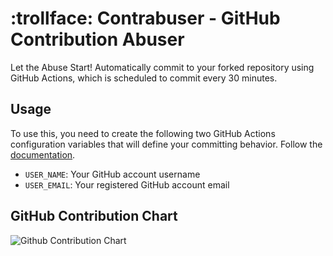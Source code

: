 # :trollface: Contrabuser - GitHub Contribution Abuser

Let the Abuse Start! Automatically commit to your forked repository using GitHub Actions, which is scheduled to commit every 30 minutes.

## Usage

To use this, you need to create the following two GitHub Actions configuration variables that will define your committing behavior. Follow the [documentation](https://docs.github.com/en/actions/learn-github-actions/variables#creating-configuration-variables-for-a-repository).

- `USER_NAME`: Your GitHub account username
- `USER_EMAIL`: Your registered GitHub account email

## GitHub Contribution Chart
![Github Contribution Chart](https://ghchart.rshah.org/khangalll)
